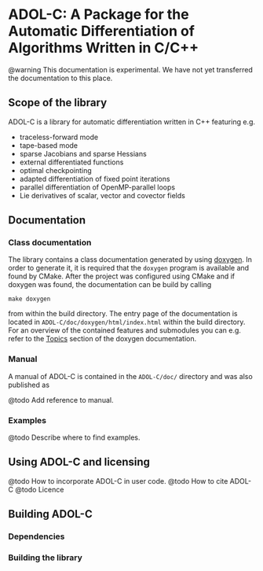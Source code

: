 # ADOL-C: A Package for the Automatic Differentiation of Algorithms Written in C/C++

@warning This documentation is experimental. We have not yet transferred the documentation to this place.

## Scope of the library

ADOL-C is a library for automatic differentiation written in C++
featuring e.g.

- traceless-forward mode
- tape-based mode
- sparse Jacobians and sparse Hessians
- external differentiated functions
- optimal checkpointing
- adapted differentiation of fixed point iterations
- parallel differentiation of OpenMP-parallel loops
- Lie derivatives of scalar, vector and covector fields


## Documentation


### Class documentation

The library contains a class documentation generated by using [doxygen].
In order to generate it, it is required that the `doxygen` program
is available and found by CMake. After the project was configured using
CMake and if doxygen was found, the documentation can
be build by calling
```shell
make doxygen
```
from within the build directory. The entry page of the documentation is located
in `ADOL-C/doc/doxygen/html/index.html` within the build directory.
For an overview of the contained features and submodules
you can e.g. refer to the [Topics](topics.html) section of the doxygen documentation.


### Manual

A manual of ADOL-C is contained in the `ADOL-C/doc/` directory
and was also published as

@todo Add reference to manual.

### Examples

@todo Describe where to find examples.



## Using ADOL-C and licensing

@todo How to incorporate ADOL-C in user code.
@todo How to cite ADOL-C
@todo Licence



## Building ADOL-C

### Dependencies
### Building the library

[doxygen]: http://www.stack.nl/~dimitri/doxygen/
